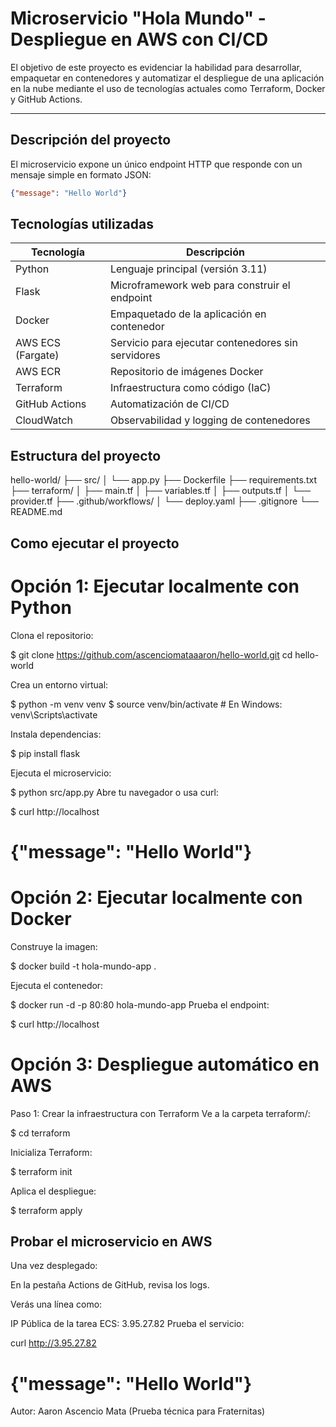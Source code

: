 # Microservicio "Hola Mundo" - Despliegue en AWS con CI/CD

El objetivo de este proyecto es evidenciar la habilidad para desarrollar, empaquetar en contenedores y automatizar el despliegue de una aplicación en la nube mediante el uso de tecnologías actuales como Terraform, Docker y GitHub Actions.

---

## Descripción del proyecto

El microservicio expone un único endpoint HTTP que responde con un mensaje simple en formato JSON:

```json
{"message": "Hello World"}

```
## Tecnologías utilizadas

| Tecnología        | Descripción                                        |
| ----------------- | -------------------------------------------------- |
| Python            | Lenguaje principal (versión 3.11)                  |
| Flask             | Microframework web para construir el endpoint      |
| Docker            | Empaquetado de la aplicación en contenedor         |
| AWS ECS (Fargate) | Servicio para ejecutar contenedores sin servidores |
| AWS ECR           | Repositorio de imágenes Docker                     |
| Terraform         | Infraestructura como código (IaC)                  |
| GitHub Actions    | Automatización de CI/CD                            |
| CloudWatch        | Observabilidad y logging de contenedores           |


## Estructura del proyecto

hello-world/
├── src/
│   └── app.py
├── Dockerfile
├── requirements.txt
├── terraform/
│   ├── main.tf
│   ├── variables.tf
│   ├── outputs.tf
│   └── provider.tf
├── .github/workflows/
│   └── deploy.yaml
├── .gitignore
└── README.md           


## Como ejecutar el proyecto

# Opción 1: Ejecutar localmente con Python

Clona el repositorio:

$ git clone https://github.com/ascenciomataaaron/hello-world.git
cd hello-world

Crea un entorno virtual:


$ python -m venv venv
$ source venv/bin/activate  # En Windows: venv\Scripts\activate

Instala dependencias:

$ pip install flask

Ejecuta el microservicio:

$ python src/app.py
Abre tu navegador o usa curl:

$ curl http://localhost
# {"message": "Hello World"}


# Opción 2: Ejecutar localmente con Docker


Construye la imagen:


$ docker build -t hola-mundo-app .

Ejecuta el contenedor:


$ docker run -d -p 80:80 hola-mundo-app
Prueba el endpoint:


$ curl http://localhost


# Opción 3: Despliegue automático en AWS


Paso 1: Crear la infraestructura con Terraform
Ve a la carpeta terraform/:

$ cd terraform

Inicializa Terraform:

$ terraform init

Aplica el despliegue:

$ terraform apply



## Probar el microservicio en AWS
Una vez desplegado:

En la pestaña Actions de GitHub, revisa los logs.

Verás una línea como:


IP Pública de la tarea ECS: 3.95.27.82
Prueba el servicio:


curl http://3.95.27.82
# {"message": "Hello World"}


Autor: Aaron Ascencio Mata (Prueba técnica para Fraternitas)